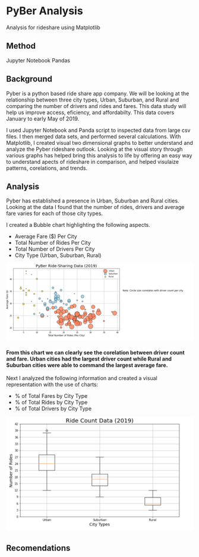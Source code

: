 # PyBer Analysis
Analysis for rideshare using Matplotlib

## Method
Jupyter Notebook
Pandas

## Background

Pyber is a python based ride share app company. We will be looking at the relationship between three city types, Urban, Suburban, and Rural and comparing the number of drivers and rides and fares. This data study will help us improve access, eficiency, and affordabilty. This data covers January to early May of 2019. 

I used Jupyter Notebook and Panda script to inspected data from large csv files. I then merged data sets, and performed several calculations. With Matplotlib, I created visual two dimensional graphs to better understand and analyze the Pyber rideshare outlook. Looking at the visual story through various graphs has helped bring this analysis to life by offering an easy way to understand apects of rideshare in comparison, and helped visulaize patterns, corelations, and trends.  


## Analysis

Pyber has established a presence in Urban, Suburban and Rural cities. Looking at the data I found that the number of rides, drivers and average fare varies for each of those city types.

I created a Bubble chart highlighting the following aspects. 
* Average Fare ($) Per City
* Total Number of Rides Per City
* Total Number of Drivers Per City
* City Type (Urban, Suburban, Rural)

![bubble_1](https://github.com/Solrys/PyBer_Analysis/blob/main/resources/Screen%20Shot%202020-12-20%20at%208.28.32%20PM.png)

#### From this chart we can clearly see the corelation between driver count and fare. Urban cities had the largest driver count while Rural and Suburban cities were able to command the largest average fare. 


Next I analyzed the following information and created a visual representation with the use of charts:
* % of Total Fares by City Type
* % of Total Rides by City Type
* % of Total Drivers by City Type

![plot](https://github.com/Solrys/PyBer_Analysis/blob/main/resources/Screen%20Shot%202020-12-20%20at%208.29.09%20PM.png)





## Recomendations
